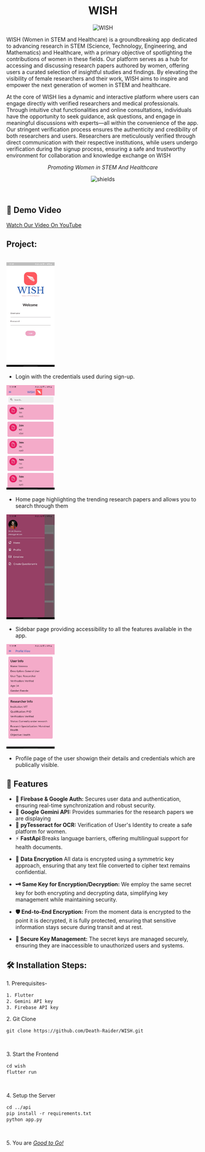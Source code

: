<h1 align="center" id="title">WISH</h1>
<p align="center">
<img src="https://socialify.git.ci/Death-Raider/WISH/image?font=Source%20Code%20Pro&language=1&name=1&owner=1&pattern=Diagonal%20Stripes&stargazers=1&theme=Dark" alt="WISH" width="640" height="320" />
</p>

<p id="description">WISH (Women in STEM and Healthcare) is a groundbreaking app dedicated to advancing research in STEM (Science, Technology, Engineering, and Mathematics) and Healthcare, with a primary objective of spotlighting the contributions of women in these fields. Our platform serves as a hub for accessing and discussing research papers authored by women, offering users a curated selection of insightful studies and findings. By elevating the visibility of female researchers and their work, WISH aims to inspire and empower the next generation of women in STEM and healthcare.</p>
<p>At the core of WISH lies a dynamic and interactive platform where users can engage directly with verified researchers and medical professionals. Through intuitive chat functionalities and online consultations, individuals have the opportunity to seek guidance, ask questions, and engage in meaningful discussions with experts—all within the convenience of the app. Our stringent verification process ensures the authenticity and credibility of both researchers and users. Researchers are meticulously verified through direct communication with their respective institutions, while users undergo verification during the signup process, ensuring a safe and trustworthy environment for collaboration and knowledge exchange on WISH</p>
<p align="center"><i>Promoting Women in STEM And Healthcare</i></p>

<p align="center"><img src="https://img.shields.io/badge/Build-Vitafile-red?logo=npm" alt="shields"></p>
<br>
<h2> 🎥 Demo Video</h2>
<a href="https://www.youtube.com/watch?v=vbWuN2zDp7A">Watch Our Video On YouTube</a>

<h2>Project: </h2>
<br>
<img src="./assets/login.jpeg" width=25%><br>

- Login with the credentials used during sign-up.<br>

<img src="./assets/home.jpeg" width=25%><br>
- Home page highlighting the trending research papers and allows you to search through them<br>

<img src="./assets/sidebar.jpeg" width=25%><br>
-  Sidebar page providing accessibility to all the features available in the app.<br>

<img src ="./assets/profile.jpeg" width=25%><br>

- Profile page of the user showign their details and credentials which are publically visible.<br>


<h2>🧐 Features</h2>

* 🔐 **Firebase & Google Auth:** Secures user data and authentication, ensuring real-time synchronization and robust security.  
* 🧠 **Google Gemini API:** Provides summaries for the research papers we are displaying
* 📝 **pyTesseract for OCR:** Verification of User's Identity to create a safe platform for women.
* ⚡ **FastApi**:Breaks language barriers, offering multilingual support for health documents. 


-  📄 **Data Encryption** All data is encrypted using a symmetric key approach, ensuring that any text file converted to cipher text remains confidential.

-  **🗝 Same Key for Encryption/Decryption:** We employ the same secret key for both encrypting and decrypting data, simplifying key management while maintaining security.

-  **🛡 End-to-End Encryption:** From the moment data is encrypted to the point it is decrypted, it is fully protected, ensuring that sensitive information stays secure during transit and at rest.

-  **🔐 Secure Key Management:** The secret keys are managed securely, ensuring they are inaccessible to unauthorized users and systems.


<h2>🛠️ Installation Steps:</h2>

<p> 1. Prerequisites- 

```
1. Flutter
2. Gemini API key
3. Firebase API key

```
<p>2. Git Clone</p>

```
git clone https://github.com/Death-Raider/WISH.git
```
<br>
<p> 3. Start the Frontend </p>

```
cd wish
flutter run
```
<br>

<p> 4. Setup the Server </p>

```
cd ../api
pip install -r requirements.txt
python app.py
```
<br>

<p> 5. You are <i><u>Good to Go!</u></i> </p>
